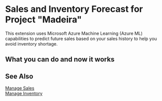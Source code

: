 <properties
	pageTitle="Sales and Inventory Forecast | Project “Madeira”"
        description="Provides information about the Sales and Inventory Forecast extension."
        services="project-madeira"
        documentationCenter=""
        authors="edupont04"/>
<tags
    ms.service="project-madeira"
    ms.topic="article"
    ms.devlang="na"
    ms.tgt_pltfrm="na"
    ms.workload="na"
    ms.date="06/17/2016"
    ms.author="edupont04" />

# Sales and Inventory Forecast for Project "Madeira"
This extension uses Microsoft Azure Machine Learning (Azure ML) capabilities to predict future sales based on your sales history to help you avoid inventory shortage.  

## What you can do and now it works

  
## See Also
[Manage Sales](sales-manage-sales.md)  
[Manage Inventory](inventory-manage-inventory.md)  
  